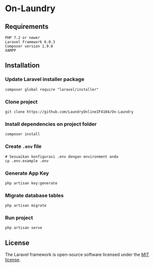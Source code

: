 # On-Laundry


## Requirements
```
PHP 7.2 or newer
Laravel Framework 6.0.3
Composer version 1.9.0
XAMPP
```

## Installation

### Update Laravel installer package
```
composer global require "laravel/installer"
```

### Clone project
```
git clone https://github.com/LaundryOnlineIF4104/On-Laundry
```

### Install dependencies on project folder
```
composer install
```

### Create `.env` file
```
# Sesuaikan konfigurasi .env dengan environment anda
cp .env.example .env
```

### Generate App Key
```
php artisan key:generate
```

### Migrate database tables
```
php artisan migrate
```

### Run project
```
php artisan serve
```

## License

The Laravel framework is open-source software licensed under the [MIT license](https://opensource.org/licenses/MIT).
